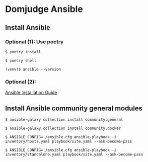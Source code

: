 # Domjudge Ansible

## Install Ansible

### Optional (1): Use poetry

```shell 
$ poetry install

$ poetry shell

(venv)$ ansible --version
```

### Optional (2):

[Ansible Installation Guide](https://docs.ansible.com/ansible/latest/installation_guide/index.html)

## Install Ansible community general modules

```shell
$ ansible-galaxy collection install community.general

$ ansible-galaxy collection install community.docker
```

```shell
$ ANSIBLE_CONFIG=./ansible.cfg ansible-playbook -i inventory/hosts.yaml playbook/site.yaml --ask-become-pass

$ ANSIBLE_CONFIG=./ansible.cfg ansible-playbook -i inventory/standalone.yaml playbook/site.yaml --ask-become-pass
```